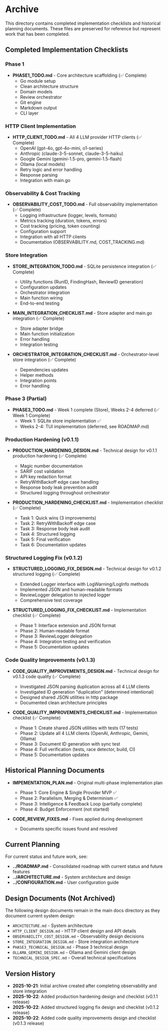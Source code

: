 # Archive

This directory contains completed implementation checklists and historical planning documents. These files are preserved for reference but represent work that has been completed.

## Completed Implementation Checklists

### Phase 1
- **PHASE1_TODO.md** - Core architecture scaffolding (✅ Complete)
  - Go module setup
  - Clean architecture structure
  - Domain models
  - Review orchestrator
  - Git engine
  - Markdown output
  - CLI layer

### HTTP Client Implementation
- **HTTP_CLIENT_TODO.md** - All 4 LLM provider HTTP clients (✅ Complete)
  - OpenAI (gpt-4o, gpt-4o-mini, o1-series)
  - Anthropic (claude-3-5-sonnet, claude-3-5-haiku)
  - Google Gemini (gemini-1.5-pro, gemini-1.5-flash)
  - Ollama (local models)
  - Retry logic and error handling
  - Response parsing
  - Integration with main.go

### Observability & Cost Tracking
- **OBSERVABILITY_COST_TODO.md** - Full observability implementation (✅ Complete)
  - Logging infrastructure (logger, levels, formats)
  - Metrics tracking (duration, tokens, errors)
  - Cost tracking (pricing, token counting)
  - Configuration support
  - Integration with all HTTP clients
  - Documentation (OBSERVABILITY.md, COST_TRACKING.md)

### Store Integration
- **STORE_INTEGRATION_TODO.md** - SQLite persistence integration (✅ Complete)
  - Utility functions (RunID, FindingHash, ReviewID generation)
  - Configuration updates
  - Orchestrator integration
  - Main function wiring
  - End-to-end testing

- **MAIN_INTEGRATION_CHECKLIST.md** - Store adapter and main.go integration (✅ Complete)
  - Store adapter bridge
  - Main function initialization
  - Error handling
  - Integration testing

- **ORCHESTRATOR_INTEGRATION_CHECKLIST.md** - Orchestrator-level store integration (✅ Complete)
  - Dependencies updates
  - Helper methods
  - Integration points
  - Error handling

### Phase 3 (Partial)
- **PHASE3_TODO.md** - Week 1 complete (Store), Weeks 2-4 deferred (✅ Week 1 Complete)
  - Week 1: SQLite store implementation ✅
  - Weeks 2-4: TUI implementation (deferred, see ROADMAP.md)

### Production Hardening (v0.1.1)
- **PRODUCTION_HARDENING_DESIGN.md** - Technical design for v0.1.1 production hardening (✅ Complete)
  - Magic number documentation
  - SARIF cost validation
  - API key redaction format
  - RetryWithBackoff edge case handling
  - Response body leak prevention audit
  - Structured logging throughout orchestrator

- **PRODUCTION_HARDENING_CHECKLIST.md** - Implementation checklist (✅ Complete)
  - Task 1: Quick wins (3 improvements)
  - Task 2: RetryWithBackoff edge case
  - Task 3: Response body leak audit
  - Task 4: Structured logging
  - Task 5: Final verification
  - Task 6: Documentation updates

### Structured Logging Fix (v0.1.2)
- **STRUCTURED_LOGGING_FIX_DESIGN.md** - Technical design for v0.1.2 structured logging (✅ Complete)
  - Extended Logger interface with LogWarning/LogInfo methods
  - Implemented JSON and human-readable formats
  - ReviewLogger delegation to injected logger
  - Comprehensive test coverage

- **STRUCTURED_LOGGING_FIX_CHECKLIST.md** - Implementation checklist (✅ Complete)
  - Phase 1: Interface extension and JSON format
  - Phase 2: Human-readable format
  - Phase 3: ReviewLogger delegation
  - Phase 4: Integration testing and verification
  - Phase 5: Documentation updates

### Code Quality Improvements (v0.1.3)
- **CODE_QUALITY_IMPROVEMENTS_DESIGN.md** - Technical design for v0.1.3 code quality (✅ Complete)
  - Investigated JSON parsing duplication across all 4 LLM clients
  - Investigated ID generation "duplication" (determined intentional)
  - Designed shared JSON utilities in http package
  - Documented clean architecture principles

- **CODE_QUALITY_IMPROVEMENTS_CHECKLIST.md** - Implementation checklist (✅ Complete)
  - Phase 1: Create shared JSON utilities with tests (17 tests)
  - Phase 2: Update all 4 LLM clients (OpenAI, Anthropic, Gemini, Ollama)
  - Phase 3: Document ID generation with sync test
  - Phase 4: Full verification (tests, race detector, build, CI)
  - Phase 5: Documentation updates

## Historical Planning Documents

- **IMPEMENTATION_PLAN.md** - Original multi-phase implementation plan
  - Phase 1: Core Engine & Single Provider MVP ✅
  - Phase 2: Parallelism, Merging & Determinism ✅
  - Phase 3: Intelligence & Feedback Loop (partially complete)
  - Phase 4: Budget Enforcement (not started)

- **CODE_REVIEW_FIXES.md** - Fixes applied during development
  - Documents specific issues found and resolved

## Current Planning

For current status and future work, see:
- **../ROADMAP.md** - Consolidated roadmap with current status and future features
- **../ARCHITECTURE.md** - System architecture and design
- **../CONFIGURATION.md** - User configuration guide

## Design Documents (Not Archived)

The following design documents remain in the main docs directory as they document current system design:
- `ARCHITECTURE.md` - System architecture
- `HTTP_CLIENT_DESIGN.md` - HTTP client design and API details
- `OBSERVABILITY_COST_DESIGN.md` - Observability design decisions
- `STORE_INTEGRATION_DESIGN.md` - Store integration architecture
- `PHASE3_TECHNICAL_DESIGN.md` - Phase 3 technical design
- `OLLAMA_GEMINI_DESIGN.md` - Ollama and Gemini client design
- `TECHNICAL_DESIGN_SPEC.md` - Overall technical specifications

## Version History

- **2025-10-21**: Initial archive created after completing observability and store integration
- **2025-10-22**: Added production hardening design and checklist (v0.1.1 release)
- **2025-10-22**: Added structured logging fix design and checklist (v0.1.2 release)
- **2025-10-22**: Added code quality improvements design and checklist (v0.1.3 release)
